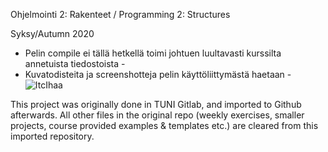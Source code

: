 Ohjelmointi 2: Rakenteet / Programming 2: Structures

Syksy/Autumn 2020

 - Pelin compile ei tällä hetkellä toimi johtuen luultavasti kurssilta annetuista tiedostoista -
 -  Kuvatodisteita ja screenshotteja pelin käyttöliittymästä haetaan -
 ![ItcIhaa](https://user-images.githubusercontent.com/79513893/214903490-ea818a3e-3281-4155-8e9b-e6828d3b31a0.jpg)


This project was originally done in TUNI Gitlab, and imported to Github afterwards.
All other files in the original repo (weekly exercises, smaller projects, course provided examples & templates etc.) are cleared from this imported repository.
